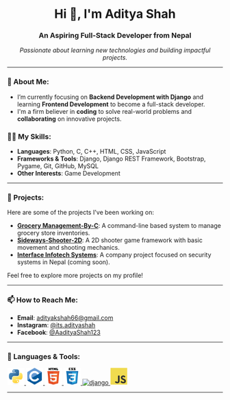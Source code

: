 <h1 align="center">Hi 👋, I'm Aditya Shah</h1>
<h3 align="center">An Aspiring Full-Stack Developer from Nepal</h3>

<p align="center">
  <em>Passionate about learning new technologies and building impactful projects.</em>
</p>

---

### 🌱 About Me:
- I’m currently focusing on **Backend Development with Django** and learning **Frontend Development** to become a full-stack developer.
- I'm a firm believer in **coding** to solve real-world problems and **collaborating** on innovative projects.

### 👨‍💻 My Skills:
- **Languages**: Python, C, C++, HTML, CSS, JavaScript
- **Frameworks & Tools**: Django, Django REST Framework, Bootstrap, Pygame, Git, GitHub, MySQL
- **Other Interests**: Game Development

---

### 🚀 Projects:
Here are some of the projects I've been working on:

- **[Grocery Management-By-C](https://github.com/aadishah-projects/Grocery_Management-By-C)**: A command-line based system to manage grocery store inventories.
- **[Sideways-Shooter-2D](https://github.com/aadishah-projects/Sideways-Shooter-2D)**: A 2D shooter game framework with basic movement and shooting mechanics.
- **[Interface Infotech Systems](https://github.com/aadishah-projects/Interface-Infotech-Systems)**: A company project focused on security systems in Nepal (coming soon).

Feel free to explore more projects on my profile!

---

### 📫 How to Reach Me:
- **Email**: [adityakshah66@gmail.com](mailto:adityakshah66@gmail.com)
- **Instagram**: [@its.adityashah](https://www.instagram.com/its.adityashah/)
- **Facebook**: [@AadityaShah123](https://www.facebook.com/AadityaShah123)

---

### 🔧 Languages & Tools:
<p align="left">
  <a href="https://www.python.org" target="_blank" rel="noreferrer">
    <img src="https://raw.githubusercontent.com/devicons/devicon/master/icons/python/python-original.svg" alt="python" width="40" height="40"/>
  </a>
  <a href="https://www.cprogramming.com/" target="_blank" rel="noreferrer">
    <img src="https://raw.githubusercontent.com/devicons/devicon/master/icons/c/c-original.svg" alt="c" width="40" height="40"/>
  </a>
  <a href="https://www.w3schools.com/html/" target="_blank" rel="noreferrer">
    <img src="https://raw.githubusercontent.com/devicons/devicon/master/icons/html5/html5-original-wordmark.svg" alt="html5" width="40" height="40"/>
  </a>
  <a href="https://www.w3schools.com/css/" target="_blank" rel="noreferrer">
    <img src="https://raw.githubusercontent.com/devicons/devicon/master/icons/css3/css3-original-wordmark.svg" alt="css3" width="40" height="40"/>
  </a>
  <a href="https://www.djangoproject.com/" target="_blank" rel="noreferrer">
    <img src="https://cdn.worldvectorlogo.com/logos/django.svg" alt="django" width="40" height="40"/>
  </a>
  <a href="https://www.javascript.com/" target="_blank" rel="noreferrer">
    <img src="https://raw.githubusercontent.com/devicons/devicon/master/icons/javascript/javascript-original.svg" alt="javascript" width="40" height="40"/>
  </a>
</p>

---
